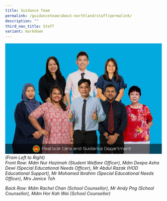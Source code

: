 ```yaml
---
title: Guidance Team
permalink: /guidanceteam/about-northland/staff/permalink/
description: ""
third_nav_title: Staff
variant: markdown
---
```

![](/images/WhatsApp_Image_2024_11_04_at_8_25_55_AM.jpg)
*(From Left to Right)*  
*Front Row: Mdm Nur Hazimah (Student Welfare Officer), Mdm Deepa Asha Dewi (Special Educational Needs Officer), Mr Abdul Razak (HOD Educational Support), Mr Mohamed Ibrahim (Special Educational Needs Officer), Mrs Janice Toh*

*Back Row: Mdm Rachel Chan (School Counsellor), Mr Andy Png (School Counsellor), Mdm Hor Kah Wai (School Counsellor)*